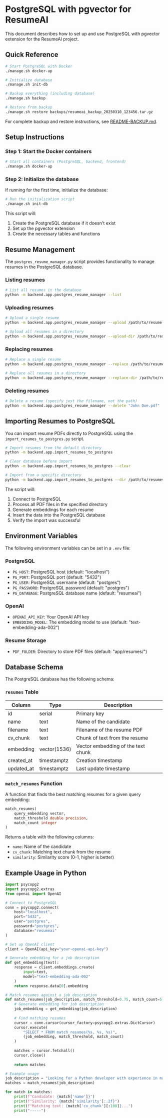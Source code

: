 # PostgreSQL with pgvector for ResumeAI

This document describes how to set up and use PostgreSQL with pgvector extension for the ResumeAI project.

## Quick Reference

```bash
# Start PostgreSQL with Docker
./manage.sh docker-up

# Initialize database
./manage.sh init-db

# Backup everything (including database)
./manage.sh backup

# Restore from backup
./manage.sh restore backups/resumeai_backup_20250310_123456.tar.gz
```

For complete backup and restore instructions, see [README-BACKUP.md](README-BACKUP.md).

## Setup Instructions

### Step 1: Start the Docker containers

```bash
# Start all containers (PostgreSQL, backend, frontend)
./manage.sh docker-up
```

### Step 2: Initialize the database

If running for the first time, initialize the database:

```bash
# Run the initialization script
./manage.sh init-db
```

This script will:
1. Create the PostgreSQL database if it doesn't exist
2. Set up the pgvector extension
3. Create the necessary tables and functions

## Resume Management

The `postgres_resume_manager.py` script provides functionality to manage resumes in the PostgreSQL database.

### Listing resumes

```bash
# List all resumes in the database
python -m backend.app.postgres_resume_manager --list
```

### Uploading resumes

```bash
# Upload a single resume
python -m backend.app.postgres_resume_manager --upload /path/to/resume.pdf

# Upload all resumes in a directory
python -m backend.app.postgres_resume_manager --upload-dir /path/to/resumes/
```

### Replacing resumes

```bash
# Replace a single resume
python -m backend.app.postgres_resume_manager --replace /path/to/resume.pdf

# Replace all resumes in a directory
python -m backend.app.postgres_resume_manager --replace-dir /path/to/resumes/
```

### Deleting resumes

```bash
# Delete a resume (specify just the filename, not the path)
python -m backend.app.postgres_resume_manager --delete "John Doe.pdf"
```

## Importing Resumes to PostgreSQL

You can import resume PDFs directly to PostgreSQL using the `import_resumes_to_postgres.py` script.

```bash
# Import resumes from the default directory
python -m backend.app.import_resumes_to_postgres

# Clear database before import
python -m backend.app.import_resumes_to_postgres --clear

# Import from a specific directory
python -m backend.app.import_resumes_to_postgres --dir /path/to/resumes/
```

The script will:
1. Connect to PostgreSQL
2. Process all PDF files in the specified directory
3. Generate embeddings for each resume
4. Insert the data into the PostgreSQL database
5. Verify the import was successful

## Environment Variables

The following environment variables can be set in a `.env` file:

### PostgreSQL
- `PG_HOST`: PostgreSQL host (default: "localhost")
- `PG_PORT`: PostgreSQL port (default: "5432")
- `PG_USER`: PostgreSQL username (default: "postgres")
- `PG_PASSWORD`: PostgreSQL password (default: "postgres")
- `PG_DATABASE`: PostgreSQL database name (default: "resumeai")

### OpenAI
- `OPENAI_API_KEY`: Your OpenAI API key
- `EMBEDDING_MODEL`: The embedding model to use (default: "text-embedding-ada-002")

### Resume Storage
- `PDF_FOLDER`: Directory to store PDF files (default: "app/resumes/")

## Database Schema

The PostgreSQL database has the following schema:

### `resumes` Table

| Column | Type | Description |
|--------|------|-------------|
| id | serial | Primary key |
| name | text | Name of the candidate |
| filename | text | Filename of the resume PDF |
| cv_chunk | text | Chunk of text from the resume |
| embedding | vector(1536) | Vector embedding of the text chunk |
| created_at | timestamptz | Creation timestamp |
| updated_at | timestamptz | Last update timestamp |

### `match_resumes` Function

A function that finds the best matching resumes for a given query embedding:

```sql
match_resumes(
    query_embedding vector,
    match_threshold double precision,
    match_count integer
)
```

Returns a table with the following columns:
- `name`: Name of the candidate
- `cv_chunk`: Matching text chunk from the resume
- `similarity`: Similarity score (0-1, higher is better)

## Example Usage in Python

```python
import psycopg2
import psycopg2.extras
from openai import OpenAI

# Connect to PostgreSQL
conn = psycopg2.connect(
    host="localhost",
    port="5432",
    user="postgres",
    password="postgres",
    database="resumeai"
)

# Set up OpenAI client
client = OpenAI(api_key="your-openai-api-key")

# Generate embedding for a job description
def get_embedding(text):
    response = client.embeddings.create(
        input=text,
        model="text-embedding-ada-002"
    )
    return response.data[0].embedding

# Match resumes against a job description
def match_resumes(job_description, match_threshold=0.75, match_count=5):
    # Generate embedding for job description
    job_embedding = get_embedding(job_description)
    
    # Find matching resumes
    cursor = conn.cursor(cursor_factory=psycopg2.extras.DictCursor)
    cursor.execute(
        "SELECT * FROM match_resumes(%s, %s, %s)",
        (job_embedding, match_threshold, match_count)
    )
    
    matches = cursor.fetchall()
    cursor.close()
    
    return matches

# Example usage
job_description = "Looking for a Python developer with experience in machine learning..."
matches = match_resumes(job_description)

for match in matches:
    print(f"Candidate: {match['name']}")
    print(f"Similarity: {match['similarity']:.2f}")
    print(f"Matching text: {match['cv_chunk'][:100]}...")
    print("-----")
```
